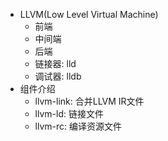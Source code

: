 - LLVM(Low Level Virtual Machine)
    - 前端
    - 中间端
    - 后端
    - 链接器: lld
    - 调试器: lldb
- 组件介绍
    - llvm-link: 合并LLVM IR文件
    - llvm-ld: 链接文件
    - llvm-rc: 编译资源文件
